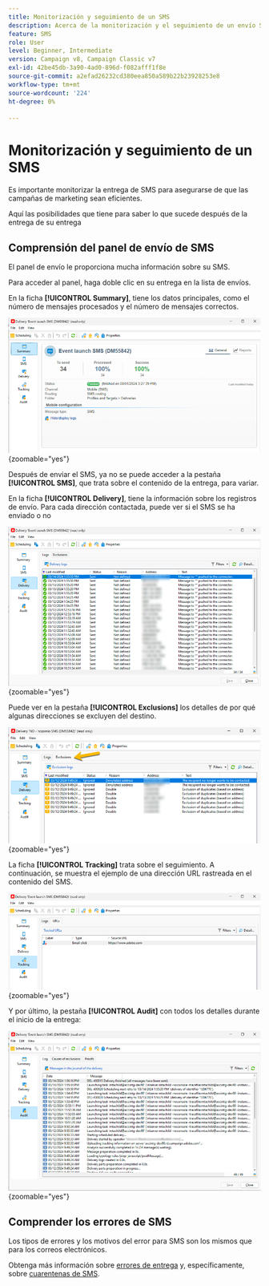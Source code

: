 ```yaml
---
title: Monitorización y seguimiento de un SMS
description: Acerca de la monitorización y el seguimiento de un envío SMS
feature: SMS
role: User
level: Beginner, Intermediate
version: Campaign v8, Campaign Classic v7
exl-id: 42be45db-3a90-4ad0-896d-f082afff1f8e
source-git-commit: a2efad26232cd380eea850a589b22b23928253e8
workflow-type: tm+mt
source-wordcount: '224'
ht-degree: 0%

---
```


# Monitorización y seguimiento de un SMS

Es importante monitorizar la entrega de SMS para asegurarse de que las campañas de marketing sean eficientes.

Aquí las posibilidades que tiene para saber lo que sucede después de la entrega de su entrega

## Comprensión del panel de envío de SMS

El panel de envío le proporciona mucha información sobre su SMS.

Para acceder al panel, haga doble clic en su entrega en la lista de envíos.

En la ficha **[!UICONTROL Summary]**, tiene los datos principales, como el número de mensajes procesados y el número de mensajes correctos.

![](assets/sms_summary.png){zoomable="yes"}

Después de enviar el SMS, ya no se puede acceder a la pestaña **[!UICONTROL SMS]**, que trata sobre el contenido de la entrega, para variar.

En la ficha **[!UICONTROL Delivery]**, tiene la información sobre los registros de envío. Para cada dirección contactada, puede ver si el SMS se ha enviado o no

![](assets/sms_deliverylogs.png){zoomable="yes"}

Puede ver en la pestaña **[!UICONTROL Exclusions]** los detalles de por qué algunas direcciones se excluyen del destino.

![](assets/sms_exclusions.png){zoomable="yes"}

La ficha **[!UICONTROL Tracking]** trata sobre el seguimiento. A continuación, se muestra el ejemplo de una dirección URL rastreada en el contenido del SMS.

![](assets/sms_trackinglogs.png){zoomable="yes"}

Y por último, la pestaña **[!UICONTROL Audit]** con todos los detalles durante el inicio de la entrega:

![](assets/sms_audit.png){zoomable="yes"}

## Comprender los errores de SMS

Los tipos de errores y los motivos del error para SMS son los mismos que para los correos electrónicos.

Obtenga más información sobre [errores de entrega](../delivery-failures.md) y, específicamente, sobre [cuarentenas de SMS](../delivery-failures.md#sms-quarantines).
